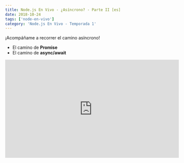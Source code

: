 ```yaml
---
title: Node.js En Vivo - ¿Asíncrono? - Parte II [es]
date: 2018-10-24
tags: ['node-en-vivo']
category: 'Node.js En Vivo - Temporada 1'
---
```

¡Acompáñame a recorrer el camino asíncrono!

- El camino de **Promise**
- El camino de **async/await**

<iframe class="mt-2" width="560" height="315" src="https://www.youtube.com/embed/SqKH-1B3ii4" title="YouTube video player" frameborder="0" allow="accelerometer; autoplay; clipboard-write; encrypted-media; gyroscope; picture-in-picture" allowfullscreen></iframe>
